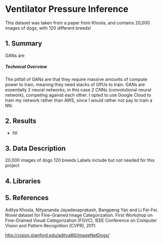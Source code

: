 # Ventilator Pressure Inference 

This dataset was taken from a paper from Khosla, and contains 20,000 images of dogs, with 120 different breeds!  

## 1. Summary 
GANs are 

##### Technical Overview
The pitfall of GANs are that they require massive amounts of compute power to train, meaning they need stacks of GPUs to train. GANs are essentially 2 neural networks, in this case 2 CNNs (convolutional neural network), competing against each other. I opted to use Google Cloud to train my network rather than AWS, since I would rather not pay to train a NN.
## 2. Results

- fill

  
## 3. Data Description

20,000 images of dogs
120 breeds
Labels include but not needed for this project

  
## 4. Libraries


## 5. References

Aditya Khosla, Nityananda Jayadevaprakash, Bangpeng Yao and Li Fei-Fei. Novel dataset for Fine-Grained Image Categorization. First Workshop on Fine-Grained Visual Categorization (FGVC), IEEE Conference on Computer Vision and Pattern Recognition (CVPR), 2011.

http://vision.stanford.edu/aditya86/ImageNetDogs/
